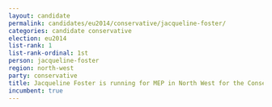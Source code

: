 ```yaml
---
layout: candidate
permalink: candidates/eu2014/conservative/jacqueline-foster/
categories: candidate conservative
election: eu2014
list-rank: 1
list-rank-ordinal: 1st
person: jacqueline-foster
region: north-west
party: conservative
title: Jacqueline Foster is running for MEP in North West for the Conservative Party
incumbent: true
---
```

